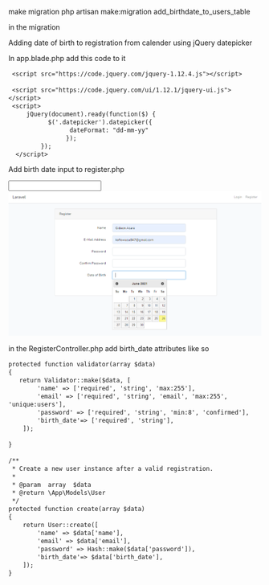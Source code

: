 make migration 
php artisan make:migration add_birthdate_to_users_table

in the migration

        

Adding date of birth to registration from calender using jQuery datepicker

In app.blade.php add  this code to it

     <script src="https://code.jquery.com/jquery-1.12.4.js"></script>
     
     <script src="https://code.jquery.com/ui/1.12.1/jquery-ui.js"></script>
     <script>
         jQuery(document).ready(function($) {
               $('.datepicker').datepicker({
                     dateFormat: "dd-mm-yy" 
                    });
             });
      </script>

Add birth date input to register.php

 <div class="col-md-6">
     <input id="birth_date" type="text" class="form-control datepicker  @error('date_birth') is-invalid @enderror" name="birth_date" required autocomplete="birth_date">
 </div>

<img src="https://github.com/asare847/laravel_birth_date/blob/master/public/datepicker.png">

in the RegisterController.php add birth_date attributes like so

 

    protected function validator(array $data)
    {
	   return Validator::make($data, [
            'name' => ['required', 'string', 'max:255'],
            'email' => ['required', 'string', 'email', 'max:255', 'unique:users'],
            'password' => ['required', 'string', 'min:8', 'confirmed'],
            'birth_date'=> ['required', 'string'],
        ]);
		
    }

    /**
     * Create a new user instance after a valid registration.
     *
     * @param  array  $data
     * @return \App\Models\User
     */
    protected function create(array $data)
    {
        return User::create([
            'name' => $data['name'],
            'email' => $data['email'],
            'password' => Hash::make($data['password']),
            'birth_date'=> $data['birth_date'],
        ]);
    }
